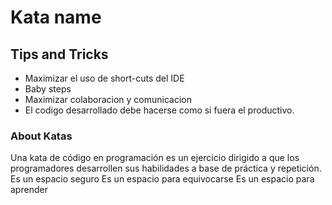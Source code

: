 # Kata name


## Tips and Tricks
* Maximizar el uso de short-cuts del IDE
* Baby steps
* Maximizar colaboracion y comunicacion
* El codigo desarrollado debe hacerse como si fuera el productivo.



### About Katas
Una kata de código en programación es un ejercicio dirigido 
a que los programadores desarrollen sus habilidades a base de práctica y repetición.
Es un espacio seguro
Es un espacio para equivocarse
Es un espacio para aprender
